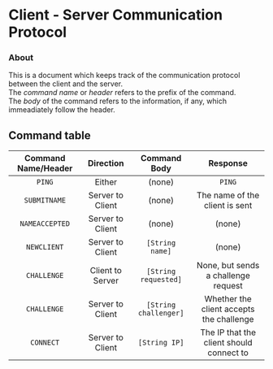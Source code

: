 # Client - Server Communication Protocol  
### About  
This is a document which keeps track of the communication protocol between the client and the server.  
The _command name_ or _header_ refers to the prefix of the command.  
The _body_ of the command refers to the information, if any, which immeadiately follow the header.  
  
## Command table  
|Command Name/Header|Direction       |Command Body         |Response                                |
|:-----------------:|:--------------:|:-------------------:|:--------------------------------------:|
|`PING`             |Either          |(none)               |`PING`                                  |
|`SUBMITNAME`       |Server to Client|(none)               |The name of the client is sent          |
|`NAMEACCEPTED`     |Server to Client|(none)               |(none)                                  |
|`NEWCLIENT`        |Server to Client|`[String name]`      |(none)                                  |
|`CHALLENGE`        |Client to Server|`[String requested]` |None, but sends a challenge request     |
|`CHALLENGE`        |Server to Client|`[String challenger]`|Whether the client accepts the challenge|
|`CONNECT`          |Server to Client|`[String IP]`        |The IP that the client should connect to|
